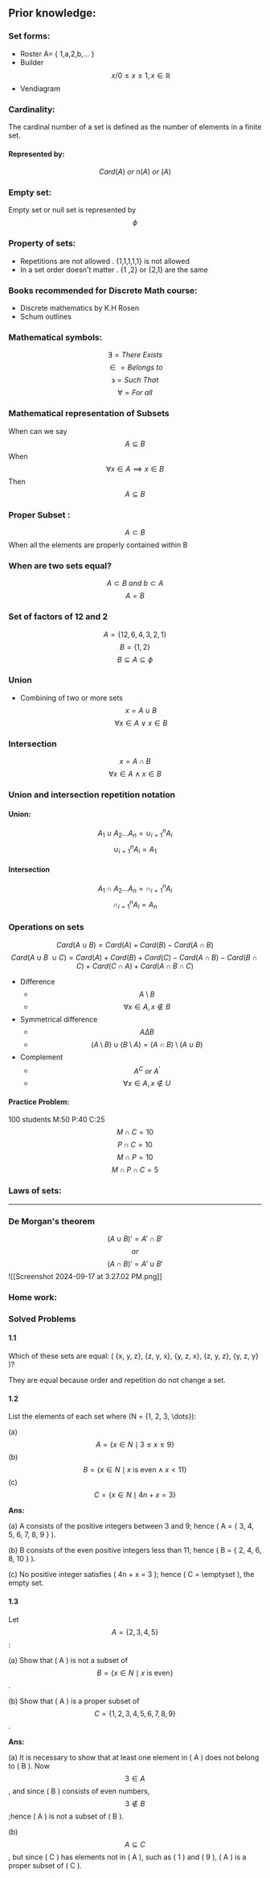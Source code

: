 ## Prior knowledge:

### Set forms:
- Roster A= { 1,a,2,b,... } 
- Builder $$x/ 0\leq x\leq1,x\in\mathbb{R}$$
- Vendiagram


### Cardinality:
The cardinal number of a set is defined as the number of elements in a finite set.
#### Represented by:
$$Card(A)\ or\ n(A) \ or\ (A)$$
### Empty set:
Empty set or null set is represented by $$ \phi $$
### Property of sets:
- Repetitions are not allowed . {1,1,1,1,1} is not allowed
- In a set order doesn't matter . {1 ,2} or {2,1} are the same


### Books recommended for Discrete Math course:
- Discrete mathematics by K.H Rosen
- Schum outlines  

### Mathematical symbols:
$$\exists=There \ Exists$$
$$\in=Belongs\ to$$
$$\backepsilon=Such \ That$$
$$\forall=For\ all$$
### Mathematical representation of Subsets
When can we say $$A\subseteq B$$
When
$$\forall x\in A\implies x\in B$$
Then
$$A\subseteq B$$
### Proper Subset : 
$$A\subset B$$
When all the elements are properly contained within B


### When are two sets equal?

$$A\subset B\ and \ b\subset A$$
$$A=B$$


### Set of factors of 12 and 2
$$A=\left\{12,6,4,3,2,1\right\}$$
$$B=\left\{1,2\right\}$$
$$B\subseteq A\subseteq \phi$$
### Union
- Combining of two or more sets
$$x=A \cup B$$
$$\forall x\in A \ \vee \ x\in B$$
### Intersection
$$x=A\cap B $$
$$\forall x\in A\ \wedge \ x\in B$$

### Union and intersection repetition notation 
#### Union:
$$A_1\cup A_2...A_n=\cup^n_{i=1}A_i$$
$$\cup^n_{i=1}A_i=A_1$$
#### Intersection
$$A_1\cap A_2...A_n=\cap^n_{i=1}A_i$$
$$\cap^n_{i=1}A_i=A_n$$

### Operations on sets
$$Card(A \cup B)=Card(A)+Card(B)-Card(A\cap B) $$
$$Card(A\cup B \ \cup C)=Card(A)+Card(B)+Card(C)-Card(A\cap B)-Card(B\cap C)+Card(C\cap A)+Card(A\cap B \cap C)$$
- Difference
	- $$A \setminus B$$
	- $$\forall x\in A ,x\notin B$$
- Symmetrical difference
	- $$A\Delta B$$
	- $$(A\setminus B)\cup(B\setminus A)=(A\cap B)\setminus(A\cup B)$$
- Complement
	- $$A^C \ or\ A^{'}$$
	- $$\forall x\in A,x \notin U$$


#### Practice Problem:
100 students
M:50
P:40
C:25
$$M \cap C=10$$
$$P \cap C=10$$
$$M \cap P =10 $$
$$M \cap P \cap C=5$$



### Laws of sets:

___

### De Morgan's theorem 

$$(A \cup B)' = A'\cap B'$$
$$or$$
$$(A\cap B)'=A'\cup B'$$
![[Screenshot 2024-09-17 at 3.27.02 PM.png]]


### Home work:

### Solved Problems

#### 1.1 
Which of these sets are equal: \( \{x, y, z\}, \{z, y, x\}, \{y, z, x\}, \{z, y, z\}, \{y, z, y\} \)?

They are equal because order and repetition do not change a set.

#### 1.2 
List the elements of each set where \(N = \{1, 2, 3, \dots\}\):

(a) $$ A = \{ x \in N \mid 3 \leq x \leq 9 \}$$
(b) $$ B = \{ x \in N \mid x \text{ is even} \land x < 11 \} $$
(c) $$C = \{ x \in N \mid 4n + x = 3 \}$$

**Ans:**

(a) A consists of the positive integers between 3 and 9; hence \( A = \{ 3, 4, 5, 6, 7, 8, 9 \} \).

(b) B consists of the even positive integers less than 11; hence \( B = \{ 2, 4, 6, 8, 10 \} \).

(c) No positive integer satisfies \( 4n + x = 3 \); hence \( C = \emptyset \), the empty set.

#### 1.3 
Let $$A = \{ 2, 3, 4, 5 \} $$:

(a) Show that \( A \) is not a subset of
$$B = \{ x \in N \mid x \text{ is even} \} $$.

(b) Show that \( A \) is a proper subset of 
$$ C = \{ 1, 2, 3, 4, 5, 6, 7, 8, 9 \} $$.

**Ans:**

(a) It is necessary to show that at least one element in \( A \) does not belong to \( B \).
Now \
$$3 \in A $$
, and since \( B \) consists of even numbers,
$$ 3 \notin B $$;hence \( A \) is not a subset of \( B \).

(b) $$ A \subseteq C $$, but since \( C \) has elements not in \( A \), such as \( 1 \) and \( 9 \), \( A \) is a proper subset of \( C \).